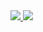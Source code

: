 <a href="https://github.com/x4cusx4cus">
    <img src="https://bad-apple-github-readme.vercel.app/api?show_bg=1&username=x4cusx4cus&count_private=true&show_icons=true&theme=buefy&hide_board=true">
</a>

<a href="https://github.com/x4cusx4cus">
    <img src="https://bad-apple-github-readme.vercel.app/api/top-langs?show_bg=1&username=x4cusx4cus&theme=buefy&hide_board=true&hide=java,shell,batchfile">
</a>